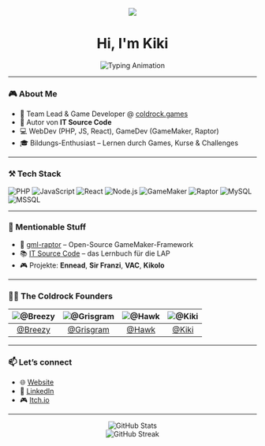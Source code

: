 <!-- Banner -->
<p align="center">
  <img src="https://coldrock.games/assets/www/coldrock-games-trans-shadow.png">
</p>

<!-- Typing Animation -->
<h1 align="center">
  Hi, I'm Kiki
</h1>

<p align="center">
  <img src="https://readme-typing-svg.herokuapp.com?font=Fira+Code&size=22&duration=3000&pause=1000&color=4080FF&center=true&vCenter=true&width=600&lines=Code+is+my+Playground;GameDev+%7C+WebDev+%7C+CEO;Building+coldrock.games;Learning+Never+Stops" alt="Typing Animation" />
</p>

---

### 🎮 About Me
- 🦅 Team Lead & Game Developer @ [coldrock.games](https://coldrock.games)  
- 📘 Autor von **IT Source Code**  
- 💻 WebDev (PHP, JS, React), GameDev (GameMaker, Raptor) 
- 🎓 Bildungs-Enthusiast – Lernen durch Games, Kurse & Challenges  

---

### ⚒️ Tech Stack

![PHP](https://img.shields.io/badge/PHP-777BB4?style=for-the-badge&logo=php&logoColor=white)
![JavaScript](https://img.shields.io/badge/JavaScript-F7DF1E?style=for-the-badge&logo=javascript&logoColor=black)
![React](https://img.shields.io/badge/React-61DAFB?style=for-the-badge&logo=react&logoColor=black)
![Node.js](https://img.shields.io/badge/Node.js-339933?style=for-the-badge&logo=node.js&logoColor=white)
![GameMaker](https://img.shields.io/badge/GameMaker-000000?style=for-the-badge&logo=yo-yo-games&logoColor=white)
![Raptor](https://img.shields.io/badge/Raptor-6A0DAD?style=for-the-badge&logo=dragon&logoColor=white)
![MySQL](https://img.shields.io/badge/MySQL-4479A1?style=for-the-badge&logo=mysql&logoColor=white)
![MSSQL](https://img.shields.io/badge/MSSQL-CC2927?style=for-the-badge&logo=microsoftsqlserver&logoColor=white)

---

### 🔭 Mentionable Stuff
- 🦖 [gml-raptor](https://github.com/ColdrockGames/gml-raptor) – Open-Source GameMaker-Framework  
- 📚 [IT Source Code](https://coldrock.games) – das Lernbuch für die LAP  
- 🎮 Projekte: **Ennead**, **Sir Franzi**, **VAC**, **Kikolo**  

---


### 👨‍🚀 The Coldrock Founders

| ![@Breezy](https://github.com/RobertSkokic.png?size=100) | ![@Grisgram](https://github.com/Grisgram.png?size=100) | ![@Hawk](https://github.com/MaxLab2002.png?size=100) | ![@Kiki](https://github.com/kikerikiki.png?size=100) |
|:--:|:--:|:--:|:--:|
| [@Breezy](https://github.com/RobertSkokic) | [@Grisgram](https://github.com/Grisgram) | [@Hawk](https://github.com/MaxLab2002) | [@Kiki](https://github.com/kikerikiki) | 


---


### 📫 Let’s connect  
- 🌐 [Website](https://coldrock.games)  
- 💼 [LinkedIn](https://www.linkedin.com/)  
- 🎮 [Itch.io](https://itch.io/)  

---

<p align="center">  
 <p align="center">
  <img src="https://github-readme-stats.vercel.app/api?username=kikerikiki&show_icons=true&theme=tokyonight&hide_border=true" alt="GitHub Stats" />
  <br>
  <img src="https://github-readme-streak-stats.herokuapp.com/?user=kikerikiki&theme=tokyonight&hide_border=true" alt="GitHub Streak" />
</p>

</p>
